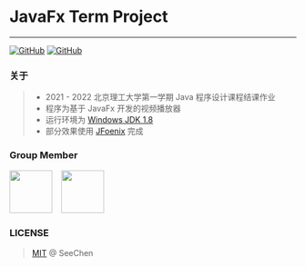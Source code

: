# JavaFx Term Project

---
<a href="https://github.com/SeeChen/TermProject_MediaPlayer/blob/main/LICENSE">![GitHub](https://img.shields.io/github/license/SeeChen/TermProject_MediaPlayer?color=1AA260&label=LICENSE)</a>
<a href="https://gitter.im/SeeChen/TermProject_MediaPlayer" target="_blank">![GitHub](https://img.shields.io/badge/CHAT-GITTER-FF5CF7?style=flat&logo=gitter)</a>

### 关于
> - 2021 - 2022 北京理工大学第一学期 Java 程序设计课程结课作业
> - 程序为基于 JavaFx 开发的视频播放器
> - 运行环境为 [Windows JDK 1.8](https://www.oracle.com/java/technologies/downloads/#java8-windows)
> - 部分效果使用 [JFoenix](https://github.com/sshahine/JFoenix) 完成

### Group Member
<a href="https://github.com/SeeChen/"><kbd><img src="https://avatars.githubusercontent.com/u/39422761?v=4" width="75" height="75"/></kbd></a>
&nbsp;&nbsp;
<a href="https://github.com/Leosta0807"><kbd><img src="https://avatars.githubusercontent.com/u/93914414?v=4" width="75" height="75"/></kbd></a>

### LICENSE
> [MIT](https://github.com/SeeChen/TermProject_MediaPlayer/blob/main/LICENSE) @ SeeChen
